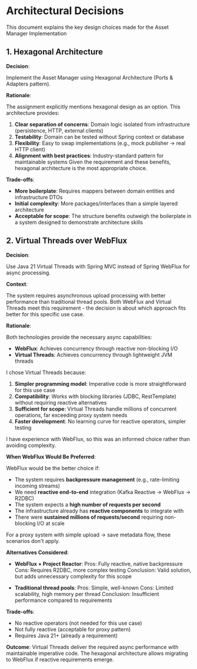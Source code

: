 # Architectural Decisions

This document explains the key design choices made for the Asset Manager Implementation

## 1. Hexagonal Architecture
**Decision**: 

Implement the Asset Manager using Hexagonal Architecture (Ports & Adapters pattern).

**Rationale**:

The assignment explicitly mentions hexagonal design as an option. This architecture provides:
1. **Clear separation of concerns**: Domain logic isolated from infrastructure (persistence, HTTP, external clients)
2. **Testability**: Domain can be tested without Spring context or database
3. **Flexibility**: Easy to swap implementations (e.g., mock publisher → real HTTP client)
4. **Alignment with best practices**: Industry-standard pattern for maintainable systems
   Given the requirement and these benefits, hexagonal architecture is the most appropriate choice.
   
**Trade-offs**:

- **More boilerplate**: Requires mappers between domain entities and infrastructure DTOs
- **Initial complexity**: More packages/interfaces than a simple layered architecture
- **Acceptable for scope**: The structure benefits outweigh the boilerplate in a system designed to demonstrate
architecture skills

## 2. Virtual Threads over WebFlux
**Decision**: 

Use Java 21 Virtual Threads with Spring MVC instead of Spring WebFlux for async processing.

**Context**:

The system requires asynchronous upload processing with better performance than traditional thread pools. 
Both WebFlux and Virtual Threads meet this requirement - the decision is about which approach fits better 
for this specific use case.

**Rationale**:

Both technologies provide the necessary async capabilities:
- **WebFlux**: Achieves concurrency through reactive non-blocking I/O
- **Virtual Threads**: Achieves concurrency through lightweight JVM threads

I chose Virtual Threads because:

1. **Simpler programming model**: Imperative code is more straightforward for this use case
2. **Compatibility**: Works with blocking libraries (JDBC, RestTemplate) without requiring reactive alternatives
3. **Sufficient for scope**: Virtual Threads handle millions of concurrent operations, far exceeding proxy system needs
4. **Faster development**: No learning curve for reactive operators, simpler testing

I have experience with WebFlux, so this was an informed choice rather than avoiding complexity.

**When WebFlux Would Be Preferred**:

WebFlux would be the better choice if:
- The system requires **backpressure management** (e.g., rate-limiting incoming streams)
- We need **reactive end-to-end** integration (Kafka Reactive → WebFlux → R2DBC)
- The system expects a **high number of requests per second**
- The infrastructure already has **reactive components** to integrate with
- There were **sustained millions of requests/second** requiring non-blocking I/O at scale

For a proxy system with simple upload → save metadata flow, these scenarios don't apply.

**Alternatives Considered**:

- **WebFlux + Project Reactor**:
    Pros: Fully reactive, native backpressure
    Cons: Requires R2DBC, more complex testing
    Conclusion: Valid solution, but adds unnecessary complexity for this scope

- **Traditional thread pools**:
    Pros: Simple, well-known
    Cons: Limited scalability, high memory per thread
    Conclusion: Insufficient performance compared to requirements

**Trade-offs**:

- No reactive operators (not needed for this use case)
- Not fully reactive (acceptable for proxy pattern)
- Requires Java 21+ (already a requirement)

**Outcome**: Virtual Threads deliver the required async performance with maintainable imperative code. 
The hexagonal architecture allows migrating to WebFlux if reactive requirements emerge.